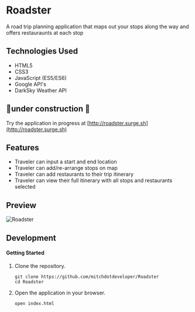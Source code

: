 # Roadster

A road trip planning application that maps out your stops along the way and offers restauraunts at each stop

## Technologies Used

- HTML5
- CSS3
- JavaScript (ES5/ES6)
- Google API's
- DarkSky Weather API

## 🚧under construction 🚧

Try the application in progress at [http://roadster.surge.sh](http://roadster.surge.sh)

## Features

- Traveler can input a start and end location
- Traveler can add/re-arrange stops on map
- Traveler can add restaurants to their trip itinerary
- Traveler can view their full itinerary with all stops and restaurants selected 

## Preview

![Roadster](assets/Roadster.gif)

## Development

#### Getting Started

1. Clone the repository.

    ```shell
    git clone https://github.com/mitchdotdeveloper/Roadster
    cd Roadster
    ```

1. Open the application in your browser.

    ```shell
    open index.html
    ```
